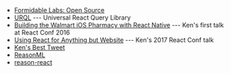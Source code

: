 * [Formidable Labs: Open Source](https://formidable.com/open-source/)
* [URQL](https://github.com/FormidableLabs/urql) --- Universal React Query Library
* [Building the Walmart iOS Pharmacy with React Native](https://www.youtube.com/watch?v=gC6tR4Udrzw) --- Ken's first talk at React Conf 2016
* [Using React for Anything but Website](https://www.youtube.com/watch?v=-VC7o6wZ_a8) --- Ken's 2017 React Conf talk
* [Ken's Best Tweet](https://twitter.com/ken_wheeler/status/1021075011287900160)
* [ReasonML](https://reasonml.github.io/)
* [reason-react](https://github.com/reasonml/reason-react)